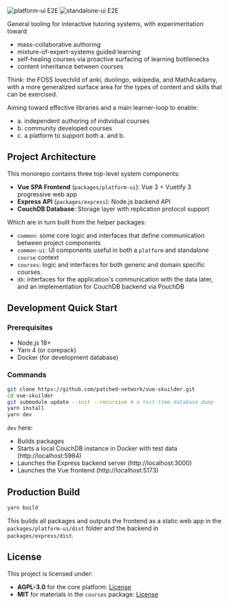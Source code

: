 ![`platform-ui` E2E](https://github.com/patched-network/vue-skuilder/actions/workflows/e2e-tests.yml/badge.svg)
![`standalone-ui` E2E](https://github.com/patched-network/vue-skuilder/actions/workflows/standalone-e2e-tests.yml/badge.svg)

General tooling for interactive tutoring systems, with experimentation toward
- mass-collaborative authoring
- mixture-of-expert-systems guided learning
- self-healing courses via proactive surfacing of learning bottlenecks
- content inheritance between courses

Think: the FOSS lovechild of anki, duolingo, wikipedia, and MathAcadamy, with a more generalized surface area for the types of content and skills that can be exercised.

Aiming toward effective libraries and a main learner-loop to enable:
- a. independent authoring of individual courses
- b. community developed courses
- c. a platform to support both a. and b.

## Project Architecture

This monorepo contains three top-level system components:

- **Vue SPA Frontend** (`packages/platform-ui`): Vue 3 + Vuetify 3 progressive web app
- **Express API** (`packages/express`): Node.js backend API
- **CouchDB Database**: Storage layer with replication protocol support

Which are in turn built from the helper packages:

- `common`: some core logic and interfaces that define communication between project components
- `common-ui`: UI components useful in both a `platform` and standalone `course` context
- `courses`: logic and interfaces for both generic and domain specific courses.
- `db`: interfaces for the application's communication with the data later, and an implementation for CouchDB backend via PouchDB

## Development Quick Start

### Prerequisites

- Node.js 18+
- Yarn 4 (or corepack)
- Docker (for development database)

### Commands

```bash
git clone https://github.com/patched-network/vue-skuilder.git
cd vue-skuilder
git submodule update --init --recursive # a test-time database dump
yarn install
yarn dev
```

`dev` here:
- Builds packages
- Starts a local CouchDB instance in Docker with test data (http://localhost:5984)
- Launches the Express backend server (http://localhost:3000)
- Launches the Vue frontend (http://localhost:5173)

## Production Build

```bash
yarn build
```

This builds all packages and outputs the frontend as a static web app in the `packages/platform-ui/dist` folder and the backend in `packages/express/dist`.

## License

This project is licensed under:

- **AGPL-3.0** for the core platform: [License](https://opensource.org/licenses/AGPL-3.0)
- **MIT** for materials in the `courses` package: [License](https://opensource.org/licenses/MIT)

